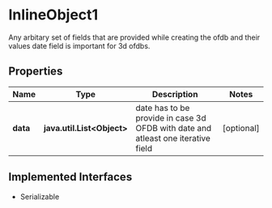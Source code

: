 

# InlineObject1

Any arbitary set of fields that are provided while creating the ofdb and their values date field is important for 3d ofdbs.

## Properties

Name | Type | Description | Notes
------------ | ------------- | ------------- | -------------
**data** | **java.util.List&lt;Object&gt;** | date has to be provide in case 3d OFDB with date and atleast one iterative field |  [optional]


## Implemented Interfaces

* Serializable


